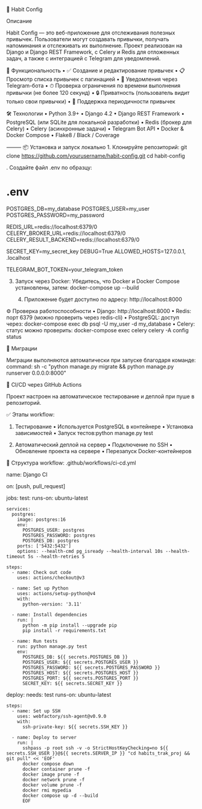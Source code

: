 🧠 Habit Config

Описание

Habit Config — это веб-приложение для отслеживания полезных привычек. Пользователи могут создавать привычки, получать напоминания и отслеживать их выполнение. Проект реализован на Django и Django REST Framework, с Celery и Redis для отложенных задач, а также с интеграцией с Telegram для уведомлений.

🚀 Функциональность
	•	✅ Создание и редактирование привычек
	•	📋 Просмотр списка привычек с пагинацией
	•	🤖 Уведомления через Telegram-бота
	•	⏱ Проверка ограничения по времени выполнения привычки (не более 120 секунд)
	•	🔒 Приватность (пользователь видит только свои привычки)
	•	🔁 Поддержка периодичности привычек

🛠 Технологии
	•	Python 3.9+
	•	Django 4.2
	•	Django REST Framework
	•	PostgreSQL (или SQLite для локальной разработки)
	•	Redis (брокер для Celery)
	•	Celery (асинхронные задачи)
	•	Telegram Bot API
	•	Docker & Docker Compose
	•	Flake8 / Black / Coverage

⸻
📦 Установка и запуск локально
	1.	Клонируйте репозиторий:
git clone https://github.com/yourusername/habit-config.git
cd habit-config

.	Создайте файл .env по образцу:
# .env

POSTGRES_DB=my_database
POSTGRES_USER=my_user
POSTGRES_PASSWORD=my_password

REDIS_URL=redis://localhost:6379/0
CELERY_BROKER_URL=redis://localhost:6379/0
CELERY_RESULT_BACKEND=redis://localhost:6379/0

SECRET_KEY=my_secret_key
DEBUG=True
ALLOWED_HOSTS=127.0.0.1, .localhost

TELEGRAM_BOT_TOKEN=your_telegram_token

3.	Запуск через Docker:
Убедитесь, что Docker и Docker Compose установлены, затем:
docker-compose up --build

	4.	Приложение будет доступно по адресу:
http://localhost:8000

⚙️ Проверка работоспособности
	•	Django: http://localhost:8000
	•	Redis: порт 6379 (можно проверить через redis-cli)
	•	PostgreSQL: доступ через:
docker-compose exec db psql -U my_user -d my_database
	•	Celery: статус можно проверить:
docker-compose exec celery celery -A config status

🚦 Миграции

Миграции выполняются автоматически при запуске благодаря команде:
command: sh -c "python manage.py migrate && python manage.py runserver 0.0.0.0:8000"


🔁 CI/CD через GitHub Actions

Проект настроен на автоматическое тестирование и деплой при пуше в репозиторий.

✅ Этапы workflow:

1. Тестирование
	•	Используется PostgreSQL в контейнере
	•	Установка зависимостей
	•	Запуск тестов:python manage.py test



2. Автоматический деплой на сервер
	•	Подключение по SSH
	•	Обновление проекта на сервере
	•	Перезапуск Docker-контейнеров

📂 Структура workflow: .github/workflows/ci-cd.yml

name: Django CI

on: [push, pull_request]

jobs:
  test:
    runs-on: ubuntu-latest

    services:
      postgres:
        image: postgres:16
        env:
          POSTGRES_USER: postgres
          POSTGRES_PASSWORD: postgres
          POSTGRES_DB: postgres
        ports: ['5432:5432']
        options: --health-cmd pg_isready --health-interval 10s --health-timeout 5s --health-retries 5

    steps:
      - name: Check out code
        uses: actions/checkout@v3

      - name: Set up Python
        uses: actions/setup-python@v4
        with:
          python-version: '3.11'

      - name: Install dependencies
        run: |
          python -m pip install --upgrade pip
          pip install -r requirements.txt

      - name: Run tests
        run: python manage.py test
        env:
          POSTGRES_DB: ${{ secrets.POSTGRES_DB }}
          POSTGRES_USER: ${{ secrets.POSTGRES_USER }}
          POSTGRES_PASSWORD: ${{ secrets.POSTGRES_PASSWORD }}
          POSTGRES_HOST: ${{ secrets.POSTGRES_HOST }}
          POSTGRES_PORT: ${{ secrets.POSTGRES_PORT }}
          SECRET_KEY: ${{ secrets.SECRET_KEY }}

  deploy:
    needs: test
    runs-on: ubuntu-latest

    steps:
      - name: Set up SSH
        uses: webfactory/ssh-agent@v0.9.0
        with:
          ssh-private-key: ${{ secrets.SSH_KEY }}

      - name: Deploy to server
        run: |
          sshpass -p root ssh -v -o StrictHostKeyChecking=no ${{ secrets.SSH_USER }}@${{ secrets.SERVER_IP }} "cd habits_trak_proj && git pull" << 'EOF'
          docker compose down
          docker container prune -f
          docker image prune -f
          docker network prune -f
          docker volume prune -f
          docker rmi mypedia
          docker compose up -d --build
          EOF